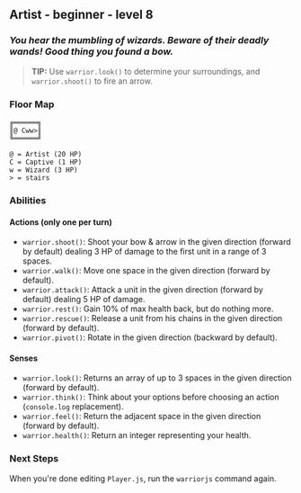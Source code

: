 ## Artist - beginner - level 8

### _You hear the mumbling of wizards. Beware of their deadly wands! Good thing you found a bow._

> **TIP:** Use `warrior.look()` to determine your surroundings, and `warrior.shoot()` to fire an arrow.


### Floor Map

```
╔══════╗
║@ Cww>║
╚══════╝

@ = Artist (20 HP)
C = Captive (1 HP)
w = Wizard (3 HP)
> = stairs
```

### Abilities

#### Actions (only one per turn)

* `warrior.shoot()`: Shoot your bow & arrow in the given direction (forward by default) dealing 3 HP of damage to the first unit in a range of 3 spaces.
* `warrior.walk()`: Move one space in the given direction (forward by default).
* `warrior.attack()`: Attack a unit in the given direction (forward by default) dealing 5 HP of damage.
* `warrior.rest()`: Gain 10% of max health back, but do nothing more.
* `warrior.rescue()`: Release a unit from his chains in the given direction (forward by default).
* `warrior.pivot()`: Rotate in the given direction (backward by default).

#### Senses

* `warrior.look()`: Returns an array of up to 3 spaces in the given direction (forward by default).
* `warrior.think()`: Think about your options before choosing an action (`console.log` replacement).
* `warrior.feel()`: Return the adjacent space in the given direction (forward by default).
* `warrior.health()`: Return an integer representing your health.

### Next Steps

When you're done editing `Player.js`, run the `warriorjs` command again.
